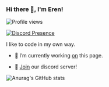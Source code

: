 
### Hi there 👋, I'm Eren!

![Profile views](https://gpvc.arturio.dev/erengeik)

[![Discord Presence](https://lanyard-profile-readme.vercel.app/api/500718423265771520
                            )](https://discord.com/users/500718423265771520)

I like to code in my own way.

- 🌴 I’m currently working <a href="https://github.com/erengeik" rel="nofollow">on</a> this page. 

- 🧦 <a href="https://discord.gg/qWJgWyvFrS" rel="nofollow">Join</a> our discord server!

![Anurag's GitHub stats](https://github-readme-stats.vercel.app/api?username=erengeik&show_icons=true&theme=github_dark)
